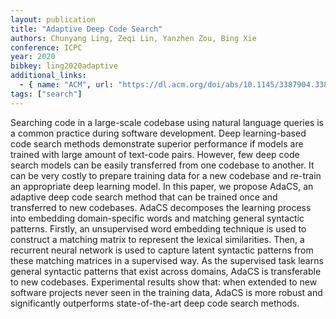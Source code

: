 ```yaml
---
layout: publication
title: "Adaptive Deep Code Search"
authors: Chunyang Ling, Zeqi Lin, Yanzhen Zou, Bing Xie
conference: ICPC
year: 2020
bibkey: ling2020adaptive
additional_links:
  - { name: "ACM", url: "https://dl.acm.org/doi/abs/10.1145/3387904.3389278" }
tags: ["search"]
---
```


Searching code in a large-scale codebase using natural language queries is a common practice during software development. Deep learning-based code search methods demonstrate superior performance if models are trained with large amount of text-code pairs. However, few deep code search models can be easily transferred from one codebase to another. It can be very costly to prepare training data for a new codebase and re-train an appropriate deep learning model. In this paper, we propose AdaCS, an adaptive deep code search method that can be trained once and transferred to new codebases. AdaCS decomposes the learning process into embedding domain-specific words and matching general syntactic patterns. Firstly, an unsupervised word embedding technique is used to construct a matching matrix to represent the lexical similarities. Then, a recurrent neural network is used to capture latent syntactic patterns from these matching matrices in a supervised way. As the supervised task learns general syntactic patterns that exist across domains, AdaCS is transferable to new codebases. Experimental results show that: when extended to new software projects never seen in the training data, AdaCS is more robust and significantly outperforms state-of-the-art deep code search methods.
